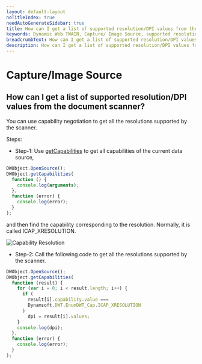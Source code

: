 ```yaml
---
layout: default-layout
noTitleIndex: true
needAutoGenerateSidebar: true
title: How can I get a list of supported resolution/DPI values from the document scanner?
keywords: Dynamic Web TWAIN, Capture/ Image Source, supported resolution, DPI
breadcrumbText: How can I get a list of supported resolution/DPI values from the document scanner?
description: How can I get a list of supported resolution/DPI values from the document scanner?
---
```


# Capture/Image Source

## How can I get a list of supported resolution/DPI values from the document scanner?

You can use capability negotiation to get all the resolutions supported by the scanner.

Steps:

- Step-1: Use <a href="https://www.dynamsoft.com/web-twain/docs/info/api/WebTwain_Acquire.html?ver=latest#getcapabilities" target="_blank">getCapabilities</a> to get all capabilities of the current data source,

```javascript
DWObject.OpenSource();
DWObject.getCapabilities(
  function () {
    console.log(arguments);
  },
  function (error) {
    console.log(error);
  }
);
```

and then find the capability corresponding to the resolution. Normally, it is called ICAP_XRESOLUTION.

![Capability Resolution]({{site.assets}}imgs/capability-resolution.png)

- Step-2: Call the following code to get all the resolutions supported by the scanner.

```javascript
DWObject.OpenSource();
DWObject.getCapabilities(
  function (result) {
    for (var i = 0; i < result.length; i++) {
      if (
        result[i].capability.value ===
        Dynamsoft.DWT.EnumDWT_Cap.ICAP_XRESOLUTION
      )
        dpi = result[i].values;
    }
    console.log(dpi);
  },
  function (error) {
    console.log(error);
  }
);
```
